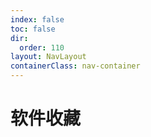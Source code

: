 ```yaml
---
index: false
toc: false
dir:
  order: 110
layout: NavLayout
containerClass: nav-container
---
```


# 软件收藏

<Catalog />
